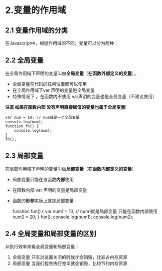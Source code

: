 # 2.变量的作用域

## 2.1 变量作用域的分类

在Javascript中，根据作用域的不同，变量可以分为两种：

## 2.2 全局变量

在全局作用域下声明的变量叫做**全局变量**（**在函数外部定义的变量**）。

* 全局变量在代码的任何位置都可以使用
* 在全局作用域下var 声明的变量是全局变量
* 特殊情况下 ，在函数内不使用 var声明的变量也是全局变量（不建议使用）

**注意 如果在函数内部 没有声明直接赋值的变量也属于全局变量**!

    var num = 10; // num就是一个全局変量
    console.log(num);
    function fn() {
        console.log(num);
    }
    fn();

## 2.3 局部变量

在局部作用域下声明的变量叫做**局部变量**（**在函数内部定义的变量**）

* 局部变量只能在该函数**内部**使用
* 在函数内部 var 声明的变量是局部变量
* 函数的**形参**实际上就是局部变量

    function fun() {
        var num1 = 10; // num1就是局部变量 只能在函数内部使用
        num2 = 20;
    }
    fun();
    console.log(num1);
    console.log(num2);

## 2.4 全局变量和局部变量的区别

从执行效率来看全局变量和局部变量：

1. 全局变量 只有浏览器关闭的时候才会销毁，比较占内存资源
2. 局部变量 当我们程序执行完毕就会销毁，比较节约内存资源
